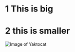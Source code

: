 # 1 This is big
# 2 this is smaller
![Image of Yaktocat](https://octodex.github.com/images/yaktocat.png)
